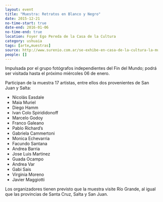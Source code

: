 ```yaml
---
layout: event 
title: "Muestra: Retratos en Blanco y Negro"
date: 2015-12-21
no-time-start: true
date-end: 2016-01-06
no-time-end: true
location: Foyer Ego Pereda de la Casa de la Cultura
category: ushuaia
tags: [arte,muestras]
source: http://www.surenio.com.ar/se-exhibe-en-casa-de-la-cultura-la-muestra-retratos-en-blanco-y-negro/
people: []
---
```


Impulsada por el grupo fotógrafos independientes del Fin del Mundo; podrá ser visitada hasta el próximo miércoles 06 de enero.

Participan de la muestra 17 artistas, entre ellos dos provenientes de San Juan y Salta:

- Nicolás Easdale
- Maia Muriel
- Diego Hamm
- Ivan Colo Spirididonoff
- Marcelo Godoy
- Franco Galeano
- Pablo Richard’s
- Gabriela Cammertoni
- Monica Echevarria
- Facundo Santana
- Andrea Barria
- Jose Luis Martinez
- Guada Ocampo
- Andrea Var
- Gabi Sais
- Virginia Moreno 
- Javier Maggiotti

Los organizadores tienen previsto que la muestra visite Río Grande, al igual que las provincias de Santa Cruz, Salta y San Juan.